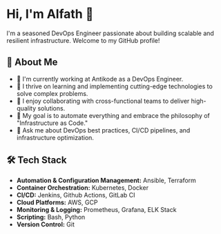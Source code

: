 # Hi, I'm Alfath 👾

I'm a seasoned DevOps Engineer passionate about building scalable and resilient infrastructure. Welcome to my GitHub profile!

## 💼 About Me

- 🔭 I'm currently working at Antikode as a DevOps Engineer.
- 🌱 I thrive on learning and implementing cutting-edge technologies to solve complex problems.
- 👯 I enjoy collaborating with cross-functional teams to deliver high-quality solutions.
- 🚀 My goal is to automate everything and embrace the philosophy of "Infrastructure as Code."
- 💬 Ask me about DevOps best practices, CI/CD pipelines, and infrastructure optimization.

## 🛠️ Tech Stack

- **Automation & Configuration Management:** Ansible, Terraform
- **Container Orchestration:** Kubernetes, Docker
- **CI/CD:** Jenkins, Github Actions, GitLab CI
- **Cloud Platforms:** AWS, GCP
- **Monitoring & Logging:** Prometheus, Grafana, ELK Stack
- **Scripting:** Bash, Python
- **Version Control:** Git
